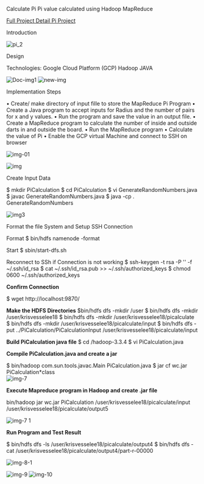 Calculate Pi
Pi value calculated using  Hadoop MapReduce 

[Full Project Detail Pi Project](https://docs.google.com/presentation/d/1sqCCx1dvbiASsfoJXN6FnLvUgF7H1oKh75U3DBh0Et8/edit?usp=sharing)


Introduction

![pi_2](https://user-images.githubusercontent.com/81246356/195948468-b1e44913-4402-47d3-b0ad-6bd0b32c0ece.jpg)

Design

Technologies: 
Google Cloud Platform (GCP)
Hadoop
JAVA

![Doc-img1](https://user-images.githubusercontent.com/81246356/195948930-9b22fd98-cc90-4289-840a-479b5b63a728.jpg)
![new-img](https://user-images.githubusercontent.com/81246356/195951502-dc78a5be-b508-4cf5-b330-56984caed19e.jpg)


Implementation Steps


•	Create/ make directory of input fille to store the MapReduce Pi Program
•	Create a Java program to accept inputs for Radius and the number of pairs for x and y values.
•	Run the program and save the value in an output file.
•	Create a MapReduce program to calculate the number of inside and outside darts in and outside the board.
•	Run the MapReduce program
•	Calculate the value of Pi
•	Enable the GCP virtual Machine and connect to SSH on browser

![img-01](https://user-images.githubusercontent.com/81246356/195949239-5513d45f-3cd7-4062-9e26-52847d633b20.jpg)

![img](https://user-images.githubusercontent.com/81246356/195949401-50a372d3-c321-4913-8c07-a313c6942896.jpg)


Create Input Data


$ mkdir PiCalculation
$ cd PiCalculation
$ vi GenerateRandomNumbers.java
$ javac GenerateRandomNumbers.java
$ java -cp . GenerateRandomNumbers

![img3](https://user-images.githubusercontent.com/81246356/195949964-8dd9c45b-b1a4-4358-b194-3c4d6bc21402.jpg)

Format the file System and Setup SSH Connection

Format
$ bin/hdfs namenode -format

Start
$ sbin/start-dfs.sh

Reconnect to SSh if Connection is not working
  $ ssh-keygen -t rsa -P '' -f ~/.ssh/id_rsa
  $ cat ~/.ssh/id_rsa.pub >> ~/.ssh/authorized_keys
  $ chmod 0600 ~/.ssh/authorized_keys


**Confirm Connection**

$ wget http://localhost:9870/


**Make the HDFS Directories**
  $bin/hdfs dfs -mkdir /user
  $ bin/hdfs dfs -mkdir /user/krisvesselee18
  $ bin/hdfs dfs -mkdir /user/krisvesselee18/picalculate
  $ bin/hdfs dfs -mkdir /user/krisvesselee18/picalculate/input
  $ bin/hdfs dfs -put ../PiCalculation/PiCalculationInput /user/krisvesselee18/picalculate/input

**Build PiCalculation java file**
  $ cd /hadoop-3.3.4
  $ vi PiCalculation.java      
	
**Compile PiCalculation.java and create a jar**


  $ bin/hadoop com.sun.tools.javac.Main PiCalculation.java
  $ jar cf wc.jar PiCalculation*class  
![img-7](https://user-images.githubusercontent.com/81246356/195950323-2bdce255-d425-4e06-b8e7-a8f5fc9a3ec6.jpg)

**Execute Mapreduce program in Hadoop and create .jar file**

 bin/hadoop jar wc.jar PiCalculation /user/krisvesselee18/picalculate/input /user/krisvesselee18/picalculate/output5
 
![img-7 1](https://user-images.githubusercontent.com/81246356/195950672-6656ab55-7c7a-43fa-bb0c-c3a46c183035.jpg)


**Run Program and Test Result**

$ bin/hdfs dfs -ls /user/krisvesselee18/picalculate/output4
 $ bin/hdfs dfs -cat /user/krisvesselee18/picalculate/output4/part-r-00000 
  
  
![img-8-1](https://user-images.githubusercontent.com/81246356/195950782-04c754f9-6a81-48eb-95fc-51f69783ee70.jpg)

![img-9](https://user-images.githubusercontent.com/81246356/195950798-5884bf35-5fe1-483d-9aca-f0e63df823a0.jpg)
![img-10](https://user-images.githubusercontent.com/81246356/195950810-dedaedc2-8d02-411f-98f8-2f8a31a6e373.jpg)

